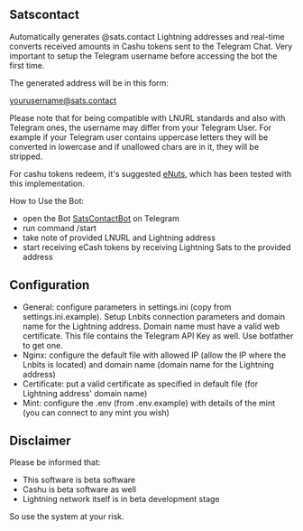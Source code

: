 ## Satscontact

Automatically generates @sats.contact Lightning addresses and real-time converts received amounts in Cashu tokens sent to the Telegram Chat. Very important to setup the Telegram username before accessing the bot the first time.

The generated address will be in this form:

yourusername@sats.contact

Please note that for being compatible with LNURL standards and also with Telegram ones, the username may differ from your Telegram User. For example if your Telegram user contains uppercase letters they will be converted in lowercase and if unallowed chars are in it, they will be stripped.

For cashu tokens redeem, it's suggested [eNuts](https://www.enuts.cash/), which has been tested with this implementation.

How to Use the Bot:

- open the Bot [SatsContactBot](https://t.me/SatsContactBot) on Telegram
- run command /start
- take note of provided LNURL and Lightning address
- start receiving eCash tokens by receiving Lightning Sats to the provided address

## Configuration

- General: configure parameters in settings.ini (copy from settings.ini.example). Setup Lnbits connection parameters and domain name for the Lightning address. Domain name must have a valid web certificate. This file contains the Telegram API Key as well. Use botfather to get one. 
- Nginx: configure the default file with allowed IP (allow the IP where the Lnbits is located) and domain name (domain name for the Lightning address)
- Certificate: put a valid certificate as specified in default file (for Lightning address' domain name)
- Mint: configure the .env (from .env.example) with details of the mint (you can connect to any mint you wish)

## Disclaimer

Please be informed that:

- This software is beta software
- Cashu is beta software as well
- Lightning network itself is in beta development stage

So use the system at your risk.
